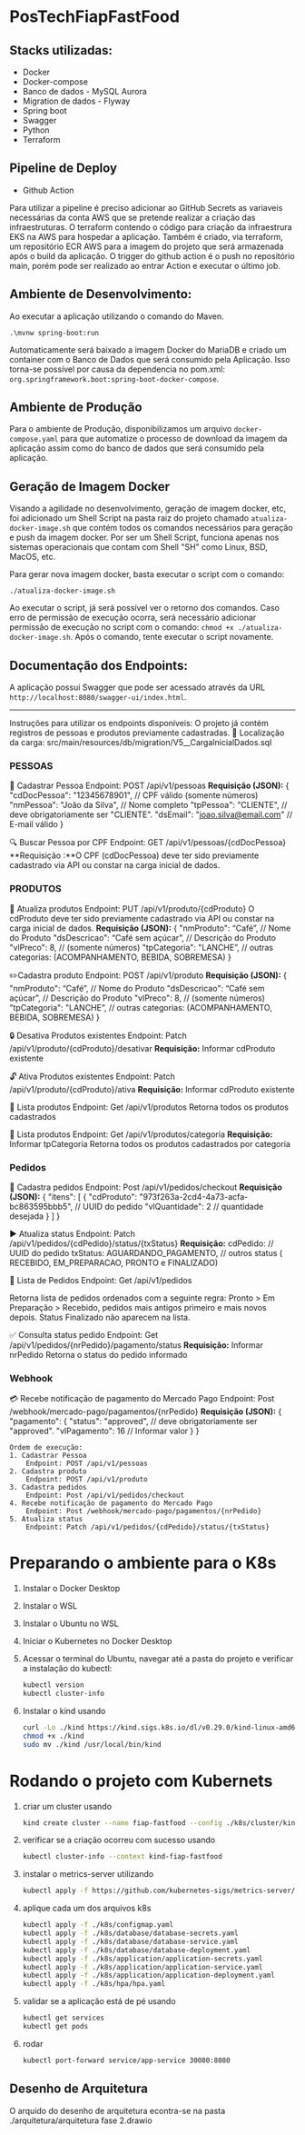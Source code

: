 # PosTechFiapFastFood

## Stacks utilizadas:
 - Docker
 - Docker-compose
 - Banco de dados - MySQL Aurora
 - Migration de dados - Flyway
 - Spring boot
 - Swagger
 - Python
 - Terraform

## Pipeline de Deploy
 - Github Action

 Para utilizar a pipeline é preciso adicionar ao GitHub Secrets as variaveis necessárias da conta AWS que se pretende realizar a criação das infraestruturas. 
 O terraform contendo o código para criação da infraestrura EKS na AWS para hospedar a aplicação. Também é criado, via terraform, um repositório ECR AWS para a imagem do projeto que será armazenada após o build da aplicação. 
 O trigger do github action é o push no repositório main, porém pode ser realizado ao entrar Action e executar o último job.

## Ambiente de Desenvolvimento:

Ao executar a aplicação utilizando o comando do Maven. 

`.\mvnw spring-boot:run`

Automaticamente será baixado a imagem Docker do MariaDB e criado um container com o Banco de Dados que será consumido pela 
Aplicação. Isso torna-se possível por causa da dependencia no pom.xml: `org.springframework.boot:spring-boot-docker-compose`.

## Ambiente de Produção

Para o ambiente de Produção, disponibilizamos um arquivo `docker-compose.yaml` para que automatize o processo de download
da imagem da aplicação assim como do banco de dados que será consumido pela aplicação.

## Geração de Imagem Docker

Visando a agilidade no desenvolvimento, geração de imagem docker, etc, foi adicionado um Shell Script na pasta raiz do
projeto chamado `atualiza-docker-image.sh` que contém todos os comandos necessários para geração e push da imagem docker.
Por ser um Shell Script, funciona apenas nos sistemas operacionais que contam com Shell "SH" como Linux, BSD, MacOS, etc.

Para gerar nova imagem docker, basta executar o script com o comando:

`./atualiza-docker-image.sh`

Ao executar o script, já será possível ver o retorno dos comandos. Caso erro de permissão de execução ocorra, será necessário
adicionar permissão de execução no script com o comando: `chmod +x ./atualiza-docker-image.sh`. Após o comando, tente executar
o script novamente.

## Documentação dos Endpoints: 

A aplicação possui Swagger que pode ser acessado através da URL `http://localhost:8080/swagger-ui/index.html`.

---
Instruções para utilizar os endpoints disponíveis:
O projeto já contém registros de pessoas e produtos previamente cadastradas.
	📁 Localização da carga:
	src/main/resources/db/migration/V5__CargaInicialDados.sql

### PESSOAS
👤 Cadastrar Pessoa
Endpoint: POST /api/v1/pessoas
**Requisição (JSON):**
{
  "cdDocPessoa": "12345678901",         // CPF válido (somente números)
  "nmPessoa": "João da Silva",          // Nome completo
  "tpPessoa": "CLIENTE",                // deve obrigatoriamente ser "CLIENTE".
  "dsEmail": "joao.silva@email.com"     // E-mail válido
}

🔍  Buscar Pessoa por CPF
Endpoint: GET /api/v1/pessoas/{cdDocPessoa}
**Requisição :**O CPF (cdDocPessoa) deve ter sido previamente cadastrado via API ou constar na carga inicial de dados.

### PRODUTOS
🔄  Atualiza produtos
Endpoint: PUT /api/v1/produto/{cdProduto}
O cdProduto deve ter sido previamente cadastrado via API ou constar na carga inicial de dados.
**Requisição (JSON):**
{
  "nmProduto": “Café”,         // Nome do Produto
  "dsDescricao": “Café sem açúcar”,         // Descrição do Produto
  "vlPreco": 8,          // (somente números)
  "tpCategoria": "LANCHE”,         // outras categorias: (ACOMPANHAMENTO, BEBIDA, SOBREMESA)
}

✏️Cadastra produto
Endpoint: POST /api/v1/produto
**Requisição (JSON):**
{
  "nmProduto": “Café”,         // Nome do Produto
  "dsDescricao": “Café sem açúcar”,         // Descrição do Produto
  "vlPreco": 8,          // (somente números)
  "tpCategoria": "LANCHE”,         // outras categorias: (ACOMPANHAMENTO, BEBIDA, SOBREMESA)
}


 🔒 Desativa Produtos existentes
Endpoint: Patch /api/v1/produto/{cdProduto}/desativar
**Requisição:**
Informar cdProduto existente

 🔓 Ativa Produtos existentes
Endpoint: Patch /api/v1/produto/{cdProduto}/ativa
**Requisição:**
Informar cdProduto existente

 📄 Lista produtos 
Endpoint: Get /api/v1/produtos
Retorna todos os produtos cadastrados

 📑 Lista produtos
Endpoint: Get /api/v1/produtos/categoria
**Requisição:**
Informar tpCategoria
Retorna todos os produtos cadastrados por categoria

### Pedidos
🛒 Cadastra pedidos
Endpoint: Post /api/v1/pedidos/checkout
**Requisição (JSON):**
{
   "itens": [
    {
      "cdProduto": "973f263a-2cd4-4a73-acfa-bc863595bbb5", // UUID do pedido
      "vlQuantidade": 2 // quantidade desejada
    }
  ]
}

▶️ Atualiza status
Endpoint: Patch /api/v1/pedidos/{cdPedido}/status/{txStatus}
**Requisição:**
cdPedido:   // UUID do pedido
txStatus: AGUARDANDO_PAGAMENTO,    //  outros status (
    RECEBIDO, EM_PREPARACAO, PRONTO e FINALIZADO)


🧾  Lista de Pedidos
Endpoint: Get /api/v1/pedidos

Retorna lista de pedidos ordenados com a seguinte regra:
Pronto > Em Preparação > Recebido, pedidos mais antigos primeiro e mais novos depois. Status Finalizado não aparecem na lista.


✅ Consulta status pedido
Endpoint: Get /api/v1/pedidos/{nrPedido}/pagamento/status
**Requisição:**
Informar nrPedido
Retorna o status do pedido informado


### Webhook
💳 Recebe notificação de pagamento do Mercado Pago
Endpoint: Post /webhook/mercado-pago/pagamentos/{nrPedido}
**Requisição (JSON):**
{
  	"pagamento": {
   	 "status": "approved", // deve obrigatoriamente ser "approved".
   	 "vlPagamento": 16       // Informar valor
 	 }
}

    Ordem de execução: 
    1. Cadastrar Pessoa
        Endpoint: POST /api/v1/pessoas
    2. Cadastra produto
        Endpoint: POST /api/v1/produto
    3. Cadastra pedidos
        Endpoint: Post /api/v1/pedidos/checkout
    4. Recebe notificação de pagamento do Mercado Pago
        Endpoint: Post /webhook/mercado-pago/pagamentos/{nrPedido}
    5. Atualiza status
        Endpoint: Patch /api/v1/pedidos/{cdPedido}/status/{txStatus}

# Preparando o ambiente para o K8s

1. Instalar o Docker Desktop

2. Instalar o WSL

3. Instalar o Ubuntu no WSL

4. Iniciar o Kubernetes no Docker Desktop

5. Acessar o terminal do Ubuntu, navegar até a pasta do projeto e verificar a instalação do kubectl:
   ```bash
   kubectl version
   kubectl cluster-info
6. Instalar o kind usando
   ```bash
   curl -Lo ./kind https://kind.sigs.k8s.io/dl/v0.29.0/kind-linux-amd64 
   chmod +x ./kind 
   sudo mv ./kind /usr/local/bin/kind

# Rodando o projeto com Kubernets
1. criar um cluster usando 
   ```bash
   kind create cluster --name fiap-fastfood --config ./k8s/cluster/kind-cluster.yaml
2. verificar se a criação ocorreu com sucesso usando 
   ```bash
   kubectl cluster-info --context kind-fiap-fastfood
3. instalar o metrics-server utilizando 
   ```bash
   kubectl apply -f https://github.com/kubernetes-sigs/metrics-server/releases/latest/download/components.yaml
4. aplique cada um dos arquivos k8s
   ```bash
   kubectl apply -f ./k8s/configmap.yaml
   kubectl apply -f ./k8s/database/database-secrets.yaml
   kubectl apply -f ./k8s/database/database-service.yaml
   kubectl apply -f ./k8s/database/database-deployment.yaml
   kubectl apply -f ./k8s/application/application-secrets.yaml
   kubectl apply -f ./k8s/application/application-service.yaml
   kubectl apply -f ./k8s/application/application-deployment.yaml
   kubectl apply -f ./k8s/hpa/hpa.yaml
5. validar se a aplicação está de pé usando
   ````bash
   kubectl get services
   kubectl get pods
6. rodar
   ````bash
   kubectl port-forward service/app-service 30080:8080
## Desenho de Arquitetura
O arquido do desenho de arquitetura econtra-se na pasta ./arquitetura/arquitetura fase 2.drawio


